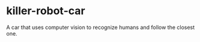 # killer-robot-car
A  car that uses computer vision to recognize humans and follow the closest one. 
